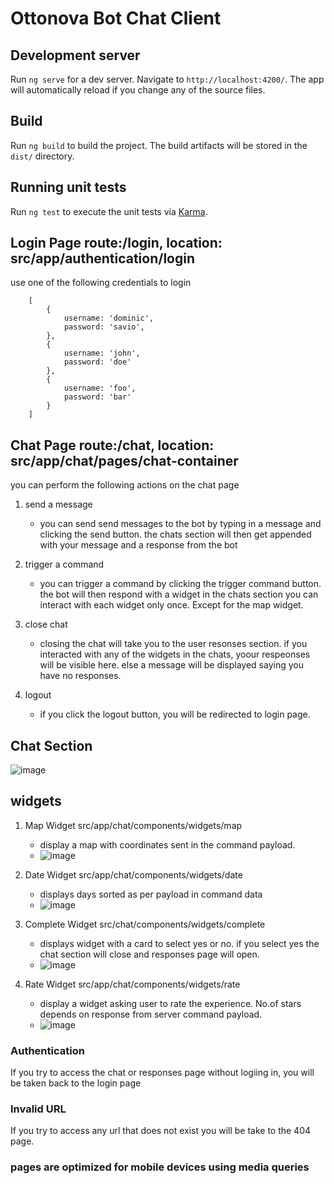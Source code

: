 # Ottonova Bot Chat Client

## Development server

Run `ng serve` for a dev server. Navigate to `http://localhost:4200/`. The app will automatically reload if you change any of the source files.

## Build

Run `ng build` to build the project. The build artifacts will be stored in the `dist/` directory.

## Running unit tests

Run `ng test` to execute the unit tests via [Karma](https://karma-runner.github.io).

## Login Page route:/login,  location: src/app/authentication/login

use one of the following credentials to login
```
	[
		{
			username: 'dominic',
			password: 'savio',
		},
		{
			username: 'john',
			password: 'doe'
		},
		{
			username: 'foo',
			password: 'bar'
		}
	]

```

## Chat Page route:/chat, location: src/app/chat/pages/chat-container

you can perform the following actions on the chat page

1. send a message
	- you can send send messages to the bot by typing in a message and clicking the send button.
	the chats section will then get appended with your message and a response from the bot
  
2. trigger a command 
	- you can trigger a command by clicking the trigger command button.
	the bot will then respond with a widget in the chats section
	you can interact with each widget only once. Except for the map widget.
  
3. close chat
	- closing the chat will take you to the user resonses section.
	if you interacted with any of the widgets in the chats, yoour respeonses will be visible here.
	else a message will be displayed saying you have no responses.

4. logout
	- if you click the logout button, you will be redirected to login page.

## Chat Section
![image](https://user-images.githubusercontent.com/49357594/141119052-26b8bf69-69a6-41b1-98ee-61777133e2cb.png)

## widgets

1. Map Widget src/app/chat/components/widgets/map
	- display a map with coordinates sent in the command payload.
	- ![image](https://user-images.githubusercontent.com/49357594/141119338-5d246502-0173-4f53-96ca-1cebe396baa9.png)

2. Date Widget  src/app/chat/components/widgets/date
	- displays days sorted as per payload in command data
	- ![image](https://user-images.githubusercontent.com/49357594/141119382-1bc3c80c-72dc-4b4c-aa40-99fccd3d997f.png)

3. Complete Widget src/chat/components/widgets/complete
	- displays widget with a card to select yes or no. if you select yes the chat section will close and responses page will open.
	- ![image](https://user-images.githubusercontent.com/49357594/141119473-f64df860-ea9a-4ffc-af0c-133b46cb46ab.png)

4. Rate Widget src/app/chat/components/widgets/rate
	- display a widget asking user to rate the experience. No.of stars depends on response from server command payload.
	- ![image](https://user-images.githubusercontent.com/49357594/141119276-676573f2-8527-4de8-ae4d-db2dbb937920.png)


### Authentication

If you try to access the chat or responses page without logiing in, you will be taken back to the login page


### Invalid URL

If you try to access any url that does not exist you will be take to the 404 page.

### pages are optimized for mobile devices using media queries

